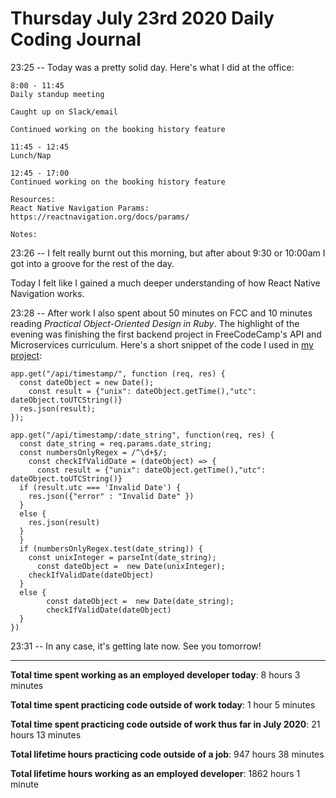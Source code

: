 # Thursday July 23rd 2020 Daily Coding Journal

23:25 -- Today was a pretty solid day. Here's what I did at the office:

```
8:00 - 11:45
Daily standup meeting

Caught up on Slack/email

Continued working on the booking history feature

11:45 - 12:45
Lunch/Nap

12:45 - 17:00
Continued working on the booking history feature

Resources:
React Native Navigation Params: https://reactnavigation.org/docs/params/

Notes:
```

23:26 -- I felt really burnt out this morning, but after about 9:30 or 10:00am I got into a groove for the rest of the day.

Today I felt like I gained a much deeper understanding of how React Native Navigation works.

23:28 -- After work I also spent about 50 minutes on FCC and 10 minutes reading _Practical Object-Oriented Design in Ruby_. The highlight of the evening was finishing the first backend project in FreeCodeCamp's API and Microservices curriculum. Here's a short snippet of the code I used in [my project](https://glitch.com/~fcc-timestamp-microservice-cameron):

```
app.get("/api/timestamp/", function (req, res) {
  const dateObject = new Date();
    const result = {"unix": dateObject.getTime(),"utc": dateObject.toUTCString()}
  res.json(result);
});

app.get("/api/timestamp/:date_string", function(req, res) {
  const date_string = req.params.date_string;
  const numbersOnlyRegex = /^\d+$/;
    const checkIfValidDate = (dateObject) => {
      const result = {"unix": dateObject.getTime(),"utc": dateObject.toUTCString()}
  if (result.utc === 'Invalid Date') {
    res.json({"error" : "Invalid Date" })
  }
  else {
    res.json(result)
  }
  }
  if (numbersOnlyRegex.test(date_string)) {
    const unixInteger = parseInt(date_string);
      const dateObject =  new Date(unixInteger);
    checkIfValidDate(dateObject)
  }
  else {
        const dateObject =  new Date(date_string);
        checkIfValidDate(dateObject)
  }
})
```

23:31 -- In any case, it's getting late now. See you tomorrow!

---

**Total time spent working as an employed developer today**: 8 hours 3 minutes

**Total time spent practicing code outside of work today**: 1 hour 5 minutes

**Total time spent practicing code outside of work thus far in July 2020**: 21 hours 13 minutes

**Total lifetime hours practicing code outside of a job**: 947 hours 38 minutes

**Total lifetime hours working as an employed developer**: 1862 hours 1 minute
